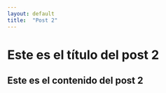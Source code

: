 ```yaml
---
layout: default
title:  "Post 2"
---
```


# Este es el título del post 2
## Este es el contenido del post 2